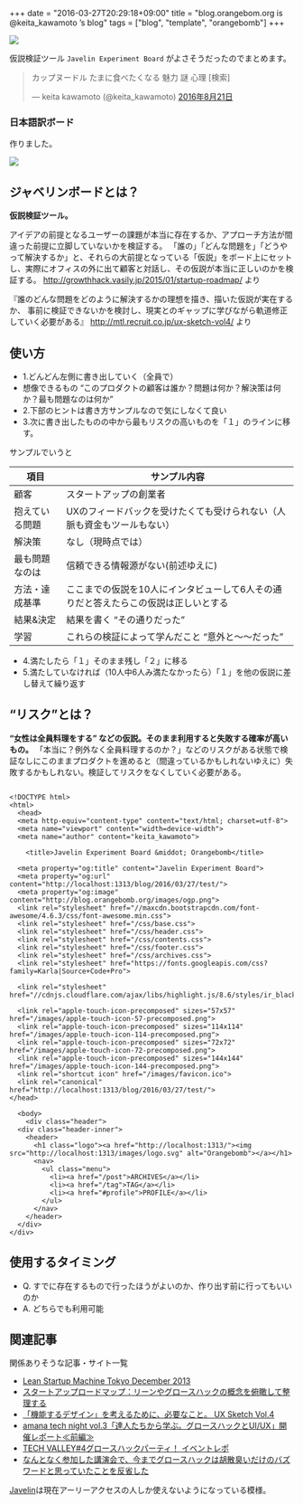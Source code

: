 +++
date = "2016-03-27T20:29:18+09:00"
title = "blog.orangebom.org is @keita_kawamoto ’s blog"
tags = ["blog", "template", "orangebomb"]
+++

![](https://cloud.githubusercontent.com/assets/1661325/13044802/8b32ee84-d413-11e5-893c-ba4f64ac6950.png)

仮説検証ツール `Javelin Experiment Board` がよさそうだったのでまとめます。

<blockquote class="twitter-tweet" data-lang="ja"><p lang="ja" dir="ltr">カップヌードル   たまに食べたくなる   魅力   謎    心理   [検索]</p>&mdash; keita kawamoto (@keita_kawamoto) <a href="https://twitter.com/keita_kawamoto/status/767297926783639556">2016年8月21日</a></blockquote>
<script async src="//platform.twitter.com/widgets.js" charset="utf-8"></script>

### 日本語訳ボード

作りました。

![](https://cloud.githubusercontent.com/assets/1661325/13044802/8b32ee84-d413-11e5-893c-ba4f64ac6950.png)

## ジャベリンボードとは？

**仮説検証ツール。**

アイデアの前提となるユーザーの課題が本当に存在するか、アプローチ方法が間違った前提に立脚していないかを検証する。
「誰の」「どんな問題を」「どうやって解決するか」と、それらの大前提となっている「仮説」をボード上にセットし、実際にオフィスの外に出て顧客と対話し、その仮説が本当に正しいのかを検証する。
http://growthhack.vasily.jp/2015/01/startup-roadmap/ より

『誰のどんな問題をどのように解決するかの理想を描き、描いた仮説が実在するか、
事前に検証できないかを検討し、現実とのギャップに学びながら軌道修正していく必要がある』
http://mtl.recruit.co.jp/ux-sketch-vol4/ より

<script async class="speakerdeck-embed" data-id="3aa195056add46a4a1ada25338538df1" data-ratio="1.33333333333333" src="//speakerdeck.com/assets/embed.js"></script>

## 使い方

- 1.どんどん左側に書き出していく（全員で）
 - 想像できるもの “このプロダクトの顧客は誰か？問題は何か？解決策は何か？最も問題なのは何か”
- 2.下部のヒントは書き方サンプルなので気にしなくて良い
- 3.次に書き出したものの中から最もリスクの高いものを「１」のラインに移す。

サンプルでいうと

項目|サンプル内容
---|---
顧客|スタートアップの創業者
抱えている問題|UXのフィードバックを受けたくても受けられない（人脈も資金もツールもない）
解決策|なし（現時点では）
最も問題なのは|信頼できる情報源がない(前述ゆえに)
方法・達成基準|ここまでの仮説を10人にインタビューして6人その通りだと答えたらこの仮説は正しいとする
結果&決定|結果を書く “その通りだった”
学習|これらの検証によって学んだこと “意外と〜〜だった”

- 4.満たしたら「１」そのまま残し「２」に移る
- 5.満たしていなければ（10人中6人み満たなかったら）「１」を他の仮説に差し替えて繰り返す

## “リスク”とは？

**“女性は全員料理をする” などの仮説。そのまま利用すると失敗する確率が高いもの。**
「本当に？例外なく全員料理するのか？」などのリスクがある状態で検証なしにこのままプロダクトを進めると（間違っているかもしれないゆえに）失敗するかもしれない。検証してリスクをなくしていく必要がある。

```

<!DOCTYPE html>
<html>
  <head>
  <meta http-equiv="content-type" content="text/html; charset=utf-8">
  <meta name="viewport" content="width=device-width">
  <meta name="author" content="keita_kawamoto">

    <title>Javelin Experiment Board &middot; Orangebomb</title>

  <meta property="og:title" content="Javelin Experiment Board">
  <meta property="og:url" content="http://localhost:1313/blog/2016/03/27/test/">
  <meta property="og:image" content="http://blog.orangebomb.org/images/ogp.png">
  <link rel="stylesheet" href="//maxcdn.bootstrapcdn.com/font-awesome/4.6.3/css/font-awesome.min.css">
  <link rel="stylesheet" href="/css/base.css">
  <link rel="stylesheet" href="/css/header.css">
  <link rel="stylesheet" href="/css/contents.css">
  <link rel="stylesheet" href="/css/footer.css">
  <link rel="stylesheet" href="/css/archives.css">
  <link rel="stylesheet" href="https://fonts.googleapis.com/css?family=Karla|Source+Code+Pro">

  <link rel="stylesheet" href="//cdnjs.cloudflare.com/ajax/libs/highlight.js/8.6/styles/ir_black.min.css">

  <link rel="apple-touch-icon-precomposed" sizes="57x57"   href="/images/apple-touch-icon-57-precomposed.png">
  <link rel="apple-touch-icon-precomposed" sizes="114x114" href="/images/apple-touch-icon-114-precomposed.png">
  <link rel="apple-touch-icon-precomposed" sizes="72x72"   href="/images/apple-touch-icon-72-precomposed.png">
  <link rel="apple-touch-icon-precomposed" sizes="144x144" href="/images/apple-touch-icon-144-precomposed.png">
  <link rel="shortcut icon" href="/images/favicon.ico">
  <link rel="canonical" href="http://localhost:1313/blog/2016/03/27/test/">
</head>

  <body>
    <div class="header">
  <div class="header-inner">
    <header>
      <h1 class="logo"><a href="http://localhost:1313/"><img src="http://localhost:1313/images/logo.svg" alt="Orangebomb"></a></h1>
      <nav>
        <ul class="menu">
          <li><a href="/post">ARCHIVES</a></li>
          <li><a href="/tag">TAG</a></li>
          <li><a href="#profile">PROFILE</a></li>
        </ul>
      </nav>
    </header>
  </div>
</div>

```

## 使用するタイミング

- Q. すでに存在するもので行ったほうがよいのか、作り出す前に行ってもいいのか
- A. どちらでも利用可能

## 関連記事

関係ありそうな記事・サイト一覧

- [Lean Startup Machine Tokyo December 2013](http://www.dnp.co.jp/cio/servicedesignlab/publicity-lsmt.html)
- [スタートアップロードマップ：リーンやグロースハックの概念を俯瞰して整理する](http://growthhack.vasily.jp/2015/01/startup-roadmap/)
- [「機能するデザイン」を考えるために、必要なこと。 UX Sketch Vol.4](http://mtl.recruit.co.jp/ux-sketch-vol4/)
- [amana tech night vol.3「達人たちから学ぶ。グロースハックとUI/UX」開催レポート≪前編≫](http://amanatech.org/amana-tech-night-vol-3_report-1)
- [TECH VALLEY#4グロースハックパーティ！ イベントレポ](http://suidenoti.hatenablog.com/entry/2015/04/27/214630)
- [なんとなく参加した講演会で、今までグロースハックは胡散臭いだけのバズワードと思っていたことを反省した](http://ojisan-a.hatenablog.com/entry/2015/04/15/233236)

[Javelin](http://vip.javelin.com/)は現在アーリーアクセスの人しか使えないようになっている模様。
